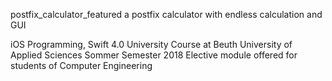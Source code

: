 postfix_calculator_featured
a postfix calculator with endless calculation and GUI

iOS Programming, Swift 4.0
University Course at Beuth University of Applied Sciences
Sommer Semester 2018
Elective module offered for students of Computer Engineering

